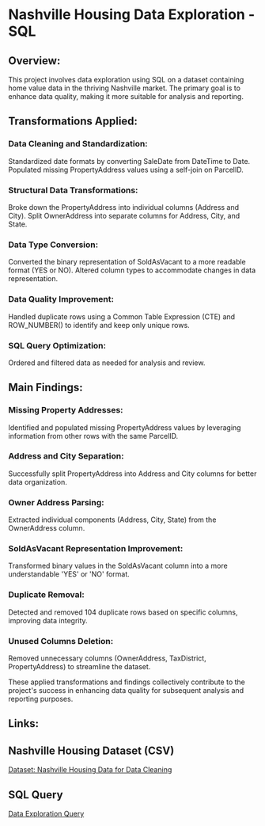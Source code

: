 # Nashville Housing Data Exploration - SQL
## Overview:
This project involves data exploration using SQL on a dataset containing home value data in the thriving Nashville market. The primary goal is to enhance data quality, making it more suitable for analysis and reporting.

## Transformations Applied:
### Data Cleaning and Standardization:
Standardized date formats by converting SaleDate from DateTime to Date.
Populated missing PropertyAddress values using a self-join on ParcelID.
### Structural Data Transformations:
Broke down the PropertyAddress into individual columns (Address and City).
Split OwnerAddress into separate columns for Address, City, and State.
### Data Type Conversion:
Converted the binary representation of SoldAsVacant to a more readable format (YES or NO).
Altered column types to accommodate changes in data representation.
### Data Quality Improvement:
Handled duplicate rows using a Common Table Expression (CTE) and ROW_NUMBER() to identify and keep only unique rows.
###  SQL Query Optimization:
Ordered and filtered data as needed for analysis and review.
## Main Findings:
### Missing Property Addresses:
Identified and populated missing PropertyAddress values by leveraging information from other rows with the same ParcelID.
### Address and City Separation:
Successfully split PropertyAddress into Address and City columns for better data organization.
### Owner Address Parsing:
Extracted individual components (Address, City, State) from the OwnerAddress column.
###  SoldAsVacant Representation Improvement:
Transformed binary values in the SoldAsVacant column into a more understandable 'YES' or 'NO' format.
### Duplicate Removal:
Detected and removed 104 duplicate rows based on specific columns, improving data integrity.
### Unused Columns Deletion:
Removed unnecessary columns (OwnerAddress, TaxDistrict, PropertyAddress) to streamline the dataset.

These applied transformations and findings collectively contribute to the project's success in enhancing data quality for subsequent analysis and reporting purposes.

## Links:
## Nashville Housing Dataset (CSV)
[Dataset: Nashville Housing Data for Data Cleaning](link_to_dataset)

## SQL Query
[Data Exploration Query](link_to_dataset)

